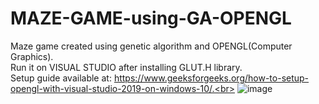 # MAZE-GAME-using-GA-OPENGL
Maze game created using genetic algorithm and OPENGL(Computer Graphics).<br>
Run it on VISUAL STUDIO after installing GLUT.H library.<br>
Setup guide available at: https://www.geeksforgeeks.org/how-to-setup-opengl-with-visual-studio-2019-on-windows-10/.<br>
![image](https://github.com/SehajparkashSingh/MAZE-GAME-using-GA-GLUT/assets/119033489/08a18936-599b-4628-9110-e84e539a7f09)
